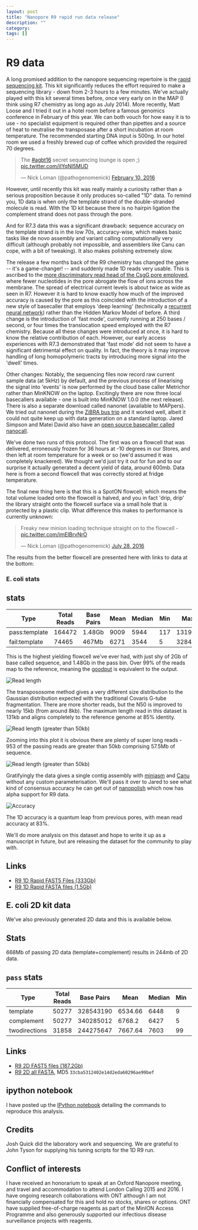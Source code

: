 ```yaml
---
layout: post
title: "Nanopore R9 rapid run data release"
description: ""
category:
tags: []
---
```


# R9 data

A long promised addition to the nanopore sequencing repertoire is the <a href="https://nanoporetech.com/rapidsequencing">rapid sequencing kit</a>. This kit significantly reduces the effort required to make a sequencing library - down from 2-3 hours to a few minutes. We've actually played with this kit several times before, once very early on in the MAP (I think using R7 chemistry as long ago as July 2014). More recently, Matt Loose and I tried it out in a hotel room before a famous genomics conference in February of this year. We can both vouch for how easy it is to use - no specialist equipment is required other than pipettes and a source of heat to neutralise the transposase after a short incubation at room temperature. The recommended starting DNA input is 500ng. In our hotel room we used a freshly brewed cup of coffee which provided the required 70 degrees.

<blockquote class="twitter-tweet" data-lang="en"><p lang="en" dir="ltr">The <a href="https://twitter.com/hashtag/agbt16?src=hash">#agbt16</a> secret sequencing lounge is open ;) <a href="https://t.co/iIYqNI5MUD">pic.twitter.com/iIYqNI5MUD</a></p>&mdash; Nick Loman (@pathogenomenick) <a href="https://twitter.com/pathogenomenick/status/697431606894686208">February 10, 2016</a></blockquote>
<script async src="//platform.twitter.com/widgets.js" charset="utf-8"></script>

However, until recently this kit was really mainly a curiosity rather than a serious proposition because it only produces so-called "1D" data. To remind you, 1D data is when only the template strand of the double-stranded molecule is read. With the 1D kit because there is no hairpin ligation the complement strand does not pass through the pore.

And for R7.3 data this was a significant drawback: sequence accuracy on the template strand is in the low 70s, accuracy-wise, which makes basic tasks like de novo assembly and variant calling computationally very difficult (although probably not impossible, and assemblers like Canu can cope, with a bit of tweaking). It also makes polishing extremely slow.

The release a few months back of the R9 chemistry has changed the game -- it's a game-changer! -- and suddenly made 1D reads very usable. This is ascribed to the <a href="https://www.youtube.com/watch?v=nizGyutn6v4">more discriminatory read head of the CsgG pore employed</a>, where fewer nucleotides in the pore abrogate the flow of ions across the membrane. The spread of electrical current levels is about twice as wide as seen in R7. However it is hard to know exactly how much of the improved accuracy is caused by the pore as this coincided with the introduction of a new style of basecaller that employs 'deep learning' (technically a <a href="https://en.wikipedia.org/wiki/Recurrent_neural_network">recurrent neural network</a>) rather than the Hidden Markov Model of before. A third change is the introduction of 'fast mode', currently running at 250 bases / second, or four times the translocation speed employed with the R7 chemistry. Because all these changes were introduced at once, it is hard to know the relative contribution of each. However, our early access experiences with R7.3 demonstrated that 'fast mode' did not seem to have a significant detrimental effect on quality. In fact, the theory is it may improve handling of long homopolymeric tracts by introducing more signal into the 'dwell' times. 

Other changes: Notably, the sequencing files now record raw current sample data (at 5kHz) by default, and the previous process of linearising the signal into 'events' is now performed by the cloud base caller Metrichor rather than MinKNOW on the laptop. Excitingly there are now three local basecallers available - one is built into MinKNOW 1.0.0 (the next release). There is also a separate download called nanonet (available to MAPpers). We tried out nanonet during the <a href="http://zibraproject.github.io">ZiBRA bus trip</a> and it worked well, albeit it could not quite keep up with data generation on a standard laptop. Jared Simpson and Matei David also have an <a href="http://biorxiv.org/content/early/2016/03/28/046086">open source basecaller called nanocall</a>.

We've done two runs of this protocol. The first was on a flowcell that was delivered, erroneously frozen for 36 hours at -10 degrees in our Stores, and then left at room temperature for a week or so (we'd assumed it was completely knackered). We thought we'd just try it out for fun and to our surprise it actually generated a decent yield of data, around 600mb. Data here is from a second flowcell that was correctly stored at fridge temperature.

The final new thing here is that this is a SpotON flowcell; which means the total volume loaded onto the flowcell is halved, and you in fact 'drip, drip' the library straight onto the flowcell surface via a small hole that is protected by a plastic clip. What difference this makes to performance is currently unknown:

<blockquote class="twitter-tweet" data-lang="en"><p lang="en" dir="ltr">Freaky new minion loading technique straight on to the flowcell - <a href="https://t.co/imEIBrvNrO">pic.twitter.com/imEIBrvNrO</a></p>&mdash; Nick Loman (@pathogenomenick) <a href="https://twitter.com/pathogenomenick/status/758686409897246720">July 28, 2016</a></blockquote>
<script async src="//platform.twitter.com/widgets.js" charset="utf-8"></script>

The results from the better flowcell are presented here with links to data at the bottom:

### E. coli stats 

## stats

| Type           | Total Reads | Base Pairs | Mean    | Median | Min | Max    | N25   | N50   | N75  |
|----------------|-------------|------------|---------|--------|-----|--------|-------|-------|------|
| pass:template  | 164472      | 1.48Gb     | 9009    | 5944   | 117 | 131969 | 25244 | 14891 | 8074 |
| fail:template  | 74465       | 467Mb      | 6271    | 3544   | 5   | 328471 | 21903 | 12033 | 6047 |

This is the highest yielding flowcell we've ever had, with just shy of 2Gb of base called sequence, and 1.48Gb in the pass bin. Over 99% of the reads map to the reference, meaning the <a href="https://en.wikipedia.org/wiki/Goodput">goodput</a> is equivalent to the output.

<img src="/images/2016-08-02-nanopore-1d-read-length.png" alt="Read length" />

The transpososome method gives a very different size distribution to the Gaussian distribution expected with the traditional Covaris G-tube fragmentation. There are more shorter reads, but the N50 is improved to nearly 15kb (from around 8kb). The maximum length read in this dataset is 131kb and aligns completely to the reference genome at 85% identity.

<img src="/images/2016-08-02-nanopore-1d-read-length-zoom.png" alt="Read length (greater than 50kb)" />

Zooming into this plot it is obvious there are plenty of super long reads - 953 of the passing reads are greater than 50kb comprising 57.5Mb of sequence.

<img src="/images/2016-08-02-nanopore-1d-read-length-zoom.png" alt="Read length (greater than 50kb)" />

Gratifyingly the data gives a single contig assembly with <a href="https://github.com/lh3/miniasm">miniasm</a> and <a href="http://canu.readthedocs.io/en/stable/">Canu</a> without any custom parameterisation. We'll pass it over to Jared to see what kind of consensus accuracy he can get out of <a href="https://github.com/jts/nanopolish">nanopolish</a> which now has alpha support for R9 data.

<img src="/images/2016-08-02-nanopore-1d-accuracy.png" alt="Accuracy" />

The 1D accuracy is a quantum leap from previous pores, with mean read accuracy at 83%. 

We'll do more analysis on this dataset and hope to write it up as a manuscript in future, but are releasing the dataset for the community to play with.

## Links

  - <a href="http://s3.climb.ac.uk/nanopore/E_coli_K12_1D_R9.2_SpotON_2.tgz">R9 1D Rapid FAST5 Files (333Gb)</a>
  - <a href="http://s3.climb.ac.uk/nanopore/E_coli_K12_1D_R9.2_SpotON_2.pass.fasta">R9 1D Rapid FASTA files (1.5Gb)</a>

## E. coli 2D kit data

We've also previously generated 2D data and this is available below.

## Stats

668Mb of passing 2D data (template+complement) results in 244mb of 2D data.

## ``pass`` stats

| Type          | Total Reads | Base Pairs | Mean    | Median | Min | Max    | N25   | N50  | N75  |
|---------------|-------------|------------|---------|--------|-----|--------|-------|------|------|
| template      | 50277       | 328543190  | 6534.66 | 6448   | 9   | 78622  | 11688 | 9063 | 6665 |
| complement    | 50277       | 340285012  | 6768.2  | 6427   | 5   | 144661 | 12555 | 9280 | 6732 |
| twodirections | 31858       | 244275647  | 7667.64 | 7603   | 99  | 64218  | 11754 | 9244 | 7135 |

## Links

  - <a href="http://s3.climb.ac.uk/nanopore/R9_Ecoli_K12_MG1655_lambda_MinKNOW_0.51.1.62.tar">R9 2D FAST5 files (187.2Gb)</a>
  - <a href="http://s3.climb.ac.uk/nanopore/R9_Ecoli_K12_MG1655_lambda_MinKNOW_0.51.1.62.fasta">R9 2D all FASTA</a>, MD5 ``33cba5312402e14d2eda60296ae99bef``

## ipython notebook

I have posted up the <a href="http://nbviewer.jupyter.org/github/nickloman/nickloman.github.com/blob/master/static/2016-08-03-r9-nanopore-analysis.ipynb">IPython notebook</a> detailing the commands to reproduce this analysis.

## Credits

Josh Quick did the laboratory work and sequencing. We are grateful to John Tyson for supplying his tuning scripts for the 1D R9 run.

## Conflict of interests

I have received an honorarium to speak at an Oxford Nanopore meeting, and travel and accommodation to attend London Calling 2015 and 2016. I have ongoing research collaborations with ONT although I am not financially compensated for this and hold no stocks, shares or options. ONT have supplied free-of-charge reagents as part of the MinION Access Programme and also generously supported our infectious disease surveillance projects with reagents.


